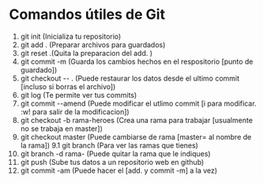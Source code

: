 # Comandos útiles de Git

1. git init (Inicializa tu repositorio)
2. git add . (Preparar archivos para guardados)
3. git reset .(Quita la preparacion del add. )
4. git commit -m (Guarda los cambios hechos en el respositorio [punto de guardado])
5. git checkout -- . (Puede restaurar los datos desde el ultimo commit [incluso si borras el archivo])
6. git log (Te permite ver tus commits)
7. git commit --amend (Puede modificar el utlimo commit [i para modificar. :w! para salir de la modificacion])
8. git checkout -b rama-heroes (Crea una rama para trabajar [usualmente no se trabaja en master])
9. git checkout master (Puede cambiarse de rama [master= al nombre de la rama])
9.1 git branch (Para ver las ramas que tienes)
10. git branch -d rama-  (Puede quitar la rama que le indiques)
11. git push (Sube tus datos a un repositorio web en github)
12. git commit -am (Puede hacer el [add. y commit -m] a la vez)
